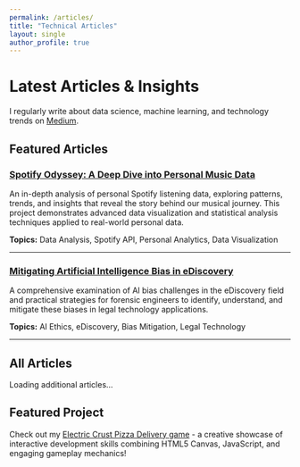```yaml
---
permalink: /articles/
title: "Technical Articles"
layout: single
author_profile: true
---
```


# Latest Articles & Insights

I regularly write about data science, machine learning, and technology trends on [Medium](https://groundcontrolcharles.medium.com/).

## Featured Articles

### [Spotify Odyssey: A Deep Dive into Personal Music Data](https://groundcontrolcharles.medium.com/spotify-odyssey-69362a837ed4)
An in-depth analysis of personal Spotify listening data, exploring patterns, trends, and insights that reveal the story behind our musical journey. This project demonstrates advanced data visualization and statistical analysis techniques applied to real-world personal data.

**Topics:** Data Analysis, Spotify API, Personal Analytics, Data Visualization

---

### [Mitigating Artificial Intelligence Bias in eDiscovery](https://groundcontrolcharles.medium.com/mitigating-artificial-intelligence-bias-in-ediscovery-4038ddd2b313)
A comprehensive examination of AI bias challenges in the eDiscovery field and practical strategies for forensic engineers to identify, understand, and mitigate these biases in legal technology applications.

**Topics:** AI Ethics, eDiscovery, Bias Mitigation, Legal Technology

---

## All Articles

<div id="medium-articles-page">
  <div id="loading">Loading additional articles...</div>
  <div id="articles-container"></div>
</div>

## Featured Project

Check out my [Electric Crust Pizza Delivery game](/pizza-game/) - a creative showcase of interactive development skills combining HTML5 Canvas, JavaScript, and engaging gameplay mechanics!

<script>
async function loadMediumArticles() {
    try {
        const rssUrl = 'https://medium.com/feed/@groundcontrolcharles';
        const response = await fetch(`https://api.rss2json.com/v1/api.json?rss_url=${encodeURIComponent(rssUrl)}`);
        const data = await response.json();
        
        const loadingDiv = document.getElementById('loading');
        const container = document.getElementById('articles-container');
        
        loadingDiv.style.display = 'none';
        
        if (data.items && data.items.length > 0) {
            container.innerHTML = data.items.map(article => `
                <div class="article-card">
                    <h3><a href="${article.link}" target="_blank">${article.title}</a></h3>
                    <p class="article-date">${new Date(article.pubDate).toLocaleDateString()}</p>
                    <div class="article-content">
                        ${article.description.replace(/<[^>]*>/g, '').substring(0, 300)}...
                    </div>
                    <a href="${article.link}" target="_blank">Read More →</a>
                </div>
            `).join('');
        } else {
            container.innerHTML = '<p>Additional articles loading...</p>';
        }
    } catch (error) {
        console.error('Error loading Medium articles:', error);
        document.getElementById('articles-container').innerHTML = '<p>Visit <a href="https://groundcontrolcharles.medium.com/" target="_blank">my Medium profile</a> for more articles!</p>';
    }
}

document.addEventListener('DOMContentLoaded', loadMediumArticles);
</script>
